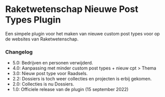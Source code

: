 # Raketwetenschap Nieuwe Post Types Plugin

Een simpele plugin voor het maken van nieuwe custom post types voor op de websites van Raketwetenschap.

### Changelog
- 5.0: Bedrijven en personen verwijderd.
- 4.0: Aanpassing met minder custom post types + nieuw cpt > Thema
- 3.0: Nieuw post type voor Raadsels.
- 2.2: Dossiers is toch weer collecties en projecten is erbij gekomen.
- 2.0: Collecties is nu Dossiers.
- 1.0: Officiele release van de plugin (15 september 2022)
